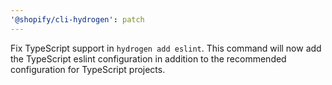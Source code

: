 ```yaml
---
'@shopify/cli-hydrogen': patch
---
```


Fix TypeScript support in `hydrogen add eslint`. This command will now add the TypeScript eslint configuration in addition to the recommended configuration for TypeScript projects.

